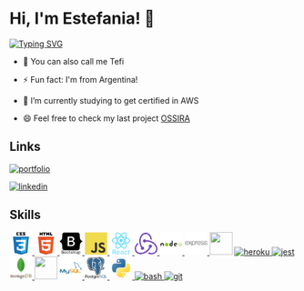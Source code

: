 # Hi, I'm Estefania! 👋

<div align="left"><a href="https://git.io/typing-svg"><img src="https://readme-typing-svg.herokuapp.com?font=Fira+Code&pause=1000&width=435&lines=I'm+a+Full-Stack+Software+Developer" alt="Typing SVG" /></a></div>

- 💬 You can also call me Tefi

- ⚡ Fun fact: I'm from Argentina!

- 🔭 I’m currently studying to get certified in AWS

- 😄 Feel free to check my last project [OSSIRA](https://github.com/tefi-sosa/OSSIRA)

## Links
[![portfolio](https://img.shields.io/badge/my_portfolio-000?style=for-the-badge&logo=ko-fi&logoColor=white)](https://estefania-sosa-portfolio.netlify.app/)

[![linkedin](https://img.shields.io/badge/linkedin-0A66C2?style=for-the-badge&logo=linkedin&logoColor=white)](https://www.linkedin.com/in/estefania-sosa-oberlin/)

<link rel="stylesheet" href="https://cdn.jsdelivr.net/gh/devicons/devicon@{{ latestReleaseTagging }}/devicon.min.css">

## Skills
<p align="left">
	<a backgroundColor="lightgray" href="https://www.w3schools.com/css/" target="_blank"> 
		<img src="https://raw.githubusercontent.com/devicons/devicon/master/icons/css3/css3-original-wordmark.svg" alt="css3" width="40" height="40"/> 
	</a>
	<a href="https://www.w3.org/html/" target="_blank"> 
		<img src="https://raw.githubusercontent.com/devicons/devicon/master/icons/html5/html5-original-wordmark.svg" alt="html5" width="40" height="40"/> 
	</a> 
	<a href="https://getbootstrap.com" target="_blank"> 
		<img src="https://raw.githubusercontent.com/devicons/devicon/master/icons/bootstrap/bootstrap-plain-wordmark.svg" alt="bootstrap" width="40" height="40"/>
	<a href="https://developer.mozilla.org/en-US/docs/Web/JavaScript" target="_blank"> 
		<img src="https://raw.githubusercontent.com/devicons/devicon/master/icons/javascript/javascript-original.svg" alt="javascript" width="40" height="40"/>
	</a>
	<a href="https://reactjs.org/" target="_blank"> 
		<img src="https://raw.githubusercontent.com/devicons/devicon/master/icons/react/react-original-wordmark.svg" alt="react" width="40" height="40"/> 
	</a> 
	<a href="https://redux.js.org" target="_blank"> 
		<img src="https://raw.githubusercontent.com/devicons/devicon/master/icons/redux/redux-original.svg" alt="redux" width="40" height="40"/> 
	</a> 
	<a href="https://nodejs.org" target="_blank"> 
		<img src="https://raw.githubusercontent.com/devicons/devicon/master/icons/nodejs/nodejs-original-wordmark.svg" alt="nodejs" width="40" height="40"/> 
	</a> 
	<a href="https://expressjs.com" target="_blank"> 
		<img src="https://raw.githubusercontent.com/devicons/devicon/master/icons/express/express-original-wordmark.svg" alt="express" width="40" height="40"/> 
	</a> <img width="40" height="40" src="https://cdn.jsdelivr.net/gh/devicons/devicon/icons/sequelize/sequelize-original.svg" />
	<a href="https://heroku.com" target="_blank"> 
		<img src="https://www.vectorlogo.zone/logos/heroku/heroku-icon.svg" alt="heroku" width="40" height="40"/> 
	</a>
	<a href="https://jestjs.io" target="_blank"> 
		<img src="https://www.vectorlogo.zone/logos/jestjsio/jestjsio-icon.svg" alt="jest" width="40" height="40"/> 
	</a>
	<a href="https://www.mongodb.com/" target="_blank">
		<img src="https://raw.githubusercontent.com/devicons/devicon/master/icons/mongodb/mongodb-original-wordmark.svg" alt="mongodb" width="40" height="40"/> 
	</a><img width="40" height="40" src="https://cdn.jsdelivr.net/gh/devicons/devicon/icons/firebase/firebase-plain-wordmark.svg" /> 
	<a href="https://www.mysql.com/" target="_blank"> 
		<img src="https://raw.githubusercontent.com/devicons/devicon/master/icons/mysql/mysql-original-wordmark.svg" alt="mysql" width="40" height="40"/> 
	</a> 
	<a href="https://www.postgresql.org" target="_blank"> 
		<img src="https://raw.githubusercontent.com/devicons/devicon/master/icons/postgresql/postgresql-original-wordmark.svg" alt="postgresql" width="40" height="40"/> 
	</a> 
	<a href="https://www.python.org" target="_blank"> 
		<img src="https://raw.githubusercontent.com/devicons/devicon/master/icons/python/python-original.svg" alt="python" width="40" height="40"/> 
	</a> 
          	<a href="https://www.gnu.org/software/bash/" target="_blank"> 
		<img src="https://www.vectorlogo.zone/logos/gnu_bash/gnu_bash-icon.svg" alt="bash" width="40" height="40"/> 
	</a>
	<a href="https://git-scm.com/" target="_blank"> 
		<img src="https://www.vectorlogo.zone/logos/git-scm/git-scm-icon.svg" alt="git" width="40" height="40"/> 
	</a> 
</p>

<!--
<img width="40" height="40" src="https://cdn.jsdelivr.net/gh/devicons/devicon/icons/html5/html5-original-wordmark.svg" />  <img width="40" height="40" src="https://cdn.jsdelivr.net/gh/devicons/devicon/icons/css3/css3-original-wordmark.svg" />  <img width="40" height="40" src="https://cdn.jsdelivr.net/gh/devicons/devicon/icons/javascript/javascript-original.svg" />  <img width="40" height="40" src="https://cdn.jsdelivr.net/gh/devicons/devicon/icons/react/react-original-wordmark.svg" />  <img width="40" height="40" src="https://cdn.jsdelivr.net/gh/devicons/devicon/icons/sequelize/sequelize-original.svg" />  <img width="40" height="40" src="https://cdn.jsdelivr.net/gh/devicons/devicon/icons/postgresql/postgresql-original-wordmark.svg" />  <img width="40" height="40" src="https://cdn.jsdelivr.net/gh/devicons/devicon/icons/firebase/firebase-plain-wordmark.svg" />  <img width="40" height="40" src="https://cdn.jsdelivr.net/gh/devicons/devicon/icons/heroku/heroku-original.svg" />  <img width="40" height="40" src="https://cdn.jsdelivr.net/gh/devicons/devicon/icons/jest/jest-plain.svg" />  <img width="40" height="40" src="https://cdn.jsdelivr.net/gh/devicons/devicon/icons/redux/redux-original.svg" />  <img width="40" height="40" src="https://cdn.jsdelivr.net/gh/devicons/devicon/icons/mongodb/mongodb-original-wordmark.svg" />  <img width="40" height="40" src="https://cdn.jsdelivr.net/gh/devicons/devicon/icons/bootstrap/bootstrap-original.svg" />   <img width="40" height="40" src="https://cdn.jsdelivr.net/gh/devicons/devicon/icons/nodejs/nodejs-original-wordmark.svg" />   <img width="40" height="40" src="https://cdn.jsdelivr.net/gh/devicons/devicon/icons/git/git-plain-wordmark.svg" />   
          
          
<!--
**tefi-sosa/tefi-sosa** is a ✨ _special_ ✨ repository because its `README.md` (this file) appears on your GitHub profile.

Here are some ideas to get you started:

- 🔭 I’m currently working on ...
- 🌱 I’m currently learning ...
- 👯 I’m looking to collaborate on ...
- 🤔 I’m looking for help with ...
- 💬 Ask me about ...
- 📫 How to reach me: ...
- 😄 Pronouns: ...
- ⚡ Fun fact: ...
-->
